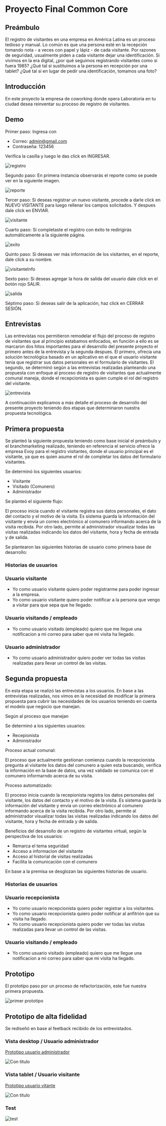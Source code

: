 # Proyecto Final Common Core

## Preámbulo
El registro de visitantes en una empresa en América Latina es un proceso tedioso y manual. Lo común es que una persona esté en la recepción tomando nota - a veces con papel y lápiz - de cada visitante. Por razones de seguridad, usualmente piden a cada visitante dejar una identificación. Si vivimos en la era digital, ¿por qué seguimos registrando visitantes como si fuera 1985? ¿Qué tal si sustituimos a la persona en recepción por una tablet? ¿Qué tal si en lugar de pedir una identificación, tomamos una foto? 

## Introducción
En este proyecto la empresa de coworking donde opera Laboratoria en tu ciudad desea reinventar su proceso de registro de visitantes. 

## Demo
Primer paso:
  Ingresa con 
  * Correo: admin@gmail.com
  * Contraseña: 123456

  Verifica la casilla y luego le das click en INGRESAR.

 ![registro](https://fotos.subefotos.com/aeb631352e952ae672daeda8a101da6ao.png "registro")

Segundo paso:
  En primera instancia observarás el reporte como se puede ver en la siguiente imagen.

 ![reporte](https://fotos.subefotos.com/1feab4bb2a8085a203a802f019a43462o.png "reporte")

Tercer paso:
  Si deseas registrar un nuevo visitante, procede a darle click en NUEVO VISITANTE para luego rellenar los campos solicitados. Y despues dale click en ENVIAR.

 ![visitante](https://fotos.subefotos.com/e632d5fbbf95bd4670b08a895d93b472o.png "visitante")

Cuarto paso:
  Si completaste el registro con éxito te redirigirás automáticamente a la siguiente página.

 ![exito](https://fotos.subefotos.com/69704fa26dfa9a64411f00ac1eef883eo.png "exito")

Quinto paso:
  Si deseas ver más información de los visitantes, en el reporte, dale click a su nombre.

 ![visitanteInfo](https://fotos.subefotos.com/578882ec253c1512cfe2ef4c1b0587ddo.png "visitanteInfo")

Sexto paso:
  Si deseas agregar la hora de salida del usuario dale click en el botón rojo SALIR.

 ![salida](https://fotos.subefotos.com/bb109fc8889d25865bf18501388f7fe4o.png "salida")
 
Séptimo paso:
  Si deseas salir de la aplicación, haz click en CERRAR SESIÓN.


## Entrevistas

Las entrevistas nos permitieron remodelar el flujo del proceso de registro de visitantes que al principio estabamos enfocados, en función a ello es se marcaron dos hitos importantes para el desarrollo del presente proyecto el primero antes de la entrevista y la segunda despues. El primero, ofrecia una solución tecnológica basado en un aplicativo en el que el usuario visitante tenia que registrar sus datos personales en el formulario de visitantes. El segundo, se determinó según a las entrevistas realizadas planteando una propuesta con enfoque al proceso de registro de visitantes que actualmente comunal maneja, donde el recepcionista es quien cumple el rol del registro del visitante.

 ![entrevista](https://fotos.subefotos.com/3a42c727dd8bdf04177c5f5cfb71705do.jpg "entrevista")

A continuación explicamos a más detalle el proceso de desarrollo del presente proyecto teniendo dos etapas que determinaron nuestra propuesta tecnológica.

## Primera propuesta

Se planteó la siguiente propuesta teniendo como base inicial el preámbulo y el branchmarketing realizado, teniendo en referencia el servicio ofrece la empresa Evoy para el registro visitantes, donde el usuario principal es el visitante, ya que es quien asume el rol de completar los datos del formulario visitantes.

Se determinó los siguientes usuarios:

* Visitante 
* Visitado (Comunero)
* Administrador 

Se planteó el siguiente flujo:

El proceso inicia cuando el visitante registra sus datos personales, el dato del contacto y el motivo de la visita. Es sistema guarda la información del visitante y envía un correo electrónico al comunero informando acerca de la visita recibida. Por otro lado, permite al administrador visualizar todas las visitas realizadas indicando los datos del visitante, hora y fecha de entrada y de salida.

Se plantearon las siguientes historias de usuario como primera base de desarrollo:

### Historias de usuarios

  ### Usuario visitante
  * Yo como usuario visitante quiero poder registrarme para poder ingresar a la empresa.
  * Yo como usuario visitante quiero poder notificar a la persona que vengo a visitar para que sepa que he llegado.

  ### Usuario visitando / empleado
  * Yo como usuario visitado (empleado) quiero que me llegue una notificacion a mi correo para saber que mi visita ha llegado.

  ### Usuario administrador
  * Yo como usuario administrador quiero poder ver todas las visitas realizadas para llevar un control de las visitas.


## Segunda propuesta

En esta etapa se realizó las entrevistas a los usuarios. En base a las entrevistas realizadas, nos vimos en la necesidad de modificar la primera propuesta para cubrir las necesidades de los usuarios teniendo en cuenta el modelo que negocio que manejan.

Según al proceso que manejan

Se determinó a los siguientes usuarios:

* Recepionista
* Administrador 

Proceso actual comunal:

El proceso que actualmente gestionan comienza cuando la recepcionista pregunta al visitante los datos del comunero a quien esta buscando, verifica la información en la base de datos, una vez validado se comunica con el comunero informarndo acerca de su visita.

Proceso automatizado:

El proceso inicia cuando la recepionista registra los datos personales del visitante, los datos del contacto y el motivo de la visita. Es sistema guarda la información del visitante y envía un correo electrónico al comunero informando acerca de la visita recibida. Por otro lado, permite al administrador visualizar todas las visitas realizadas indicando los datos del visitante, hora y fecha de entrada y de salida.


Beneficios del desarrollo de un registro de visitantes virtual, según la perspectiva de los usuarios:

* Remarca el tema seguridad
* Acceso a informacion del visitante
* Acceso al historial de visitas realizadas
* Facilita la comunicación con el comunero

En base a la premisa se desglozan las siguientes historias de usuario.
  
### Historias de usuarios

  ### Usuario recepcionista
  * Yo como usuario recepcionista quiero poder registrar a los visitantes.
  * Yo como usuario recepcionista quiero poder notificar al anfitrión que su visita ha llegado.
  * Yo como usuario recepcionista quiero poder ver todas las visitas realizadas para llevar un control de las visitas.


  ### Usuario visitando / empleado
  * Yo como usuario visitado (empleado) quiero que me llegue una notificacion a mi correo para saber que mi visita ha llegado.


## Prototipo

El prototipo paso por un proceso de refactorización, este fue nuestra primera propuesta.

 ![primer prototipo](https://fotos.subefotos.com/bee8bf55a64615737503be335d53d8a6o.jpg "primer prototipo")
  

## Prototipo de alta fidelidad

Se rediseñó en base al feetback recibido de los entrevistados.

### Vista desktop / Usuario administrador
[Prototipo usuario administrador](https://www.figma.com/proto/Y8LWMEL5y8YhZfJMbNj8Yg1W/Untitled?node-id=49%3A6&scaling=min-zoom "desktop")

 ![Con titulo](img/prototipopfcc.gif "Administrador")

### Vista tablet / Usuario visitante
[Prototipo usuario vitante](https://www.figma.com/proto/Y8LWMEL5y8YhZfJMbNj8Yg1W/Untitled?node-id=49%3A1&scaling=scale-down "tablet")

 ![Con titulo](img/prototipopfccvisitor.gif "Visitante")

 ### Test 


 ![test]( https://fotos.subefotos.com/8db66b64b2c4550797272ffc09b2921eo.jpg "test")


